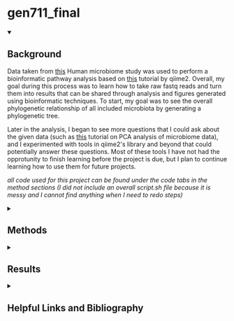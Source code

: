 # gen711_final

<details open> <summary><H2> Background </H2></summary>

Data taken from [this](https://doi.org/10.1186/s40168-016-0225-7) Human microbiome study was used to perform a bioinformatic pathway analysis based on [this](https://docs.qiime2.org/2022.2/tutorials/fmt/) tutorial by qiime2. Overall, my goal during this process was to learn how to take raw fastq reads and turn them into results that can be shared through analysis and figures generated using bioinformatic techniques. To start, my goal was to see the overall phylogenetic relationship of all included microbiota by generating a phylogenetic tree. 

 Later in the analysis, I began to see more questions that I could ask about the given data (such as [this](https://forum.qiime2.org/t/tutorial-integrating-qiime2-and-r-for-data-visualization-and-analysis-using-qiime2r/4121) tutorial on PCA analysis of microbiome data), and I experimented with tools in qiime2's library and beyond that could potentially answer these questions. Most of these tools I have not had the opprotunity to finish learning before the project is due, but I plan to continue learning how to use them for future projects.

 <i> all code used for this project can be found under the code tabs in the method sections (I did not include an overall script.sh file because it is messy and I cannot find anything when I need to redo steps) </i>

</details>

[//]: # "End Background"


<details> <summary><H2> Methods </H2></summary>

<details> <summary><H3> Downloading Data </H3></summary>

Tools Used
- [fastp](https://github.com/OpenGene/fastp)
   - useful tool that does preprocessing on fastq files
   - filters reads (low quality, high # missing, too short, too long)
   - reports read data (qualities, kmer counts, base proportions, overrepresented sequences, GC content)
- import
   - imports fastq files into qiime readable .qza format
- cutadapt
   - used to trim off primers and adapters from the sequences
- demux summarize
   - gives reads per sample, and an average read quality plot
      - helps determine cutoff for denoising step to get rid of bad parts of reads

<details> <summary><i> code </i></summary>

- This is for the 10% subsample data from [the qiime2 FMT tutorial](https://docs.qiime2.org/2022.2/tutorials/fmt/) and is already in qza format:

``` bash
#download first and second set of qiime imported qza reads
mkdir sequences
curl -sL \
    "https://data.qiime2.org/2022.2/tutorials/fmt/fmt-tutorial-demux-1-10p.qza" > \
    "sequences/fmt-tutorial-demux-1.qza"

curl -sL \
    "https://data.qiime2.org/2022.2/tutorials/fmt/fmt-tutorial-demux-2-10p.qza" > \
    "sequences/fmt-tutorial-demux-2.qza"

#human readable output summary of sequences given to determine best way to denoise
qiime demux summarize \
  --i-data sequences/fmt-tutorial-demux-1.qza \
  --o-visualization sequences/demux-summary-1.qzv

qiime demux summarize \
  --i-data sequences/fmt-tutorial-demux-2.qza \
  --o-visualization sequences/demux-summary-2.qzv
```

- If I were to start with the data given in lab, the following code would be run:

``` bash
#download the fastp command for single end reads
cp /tmp/gen711_project_data/fastp-single.sh .

#download first and second set of fastq files
mkdir rawFastqs
mkdir rawFastqs/1
mkdir rawFastqs/2
cp /tmp/gen711_project_data/FMT_3/fmt-tutorial-demux-1/* rawFastqs/1 
cp /tmp/gen711_project_data/FMT_3/fmt-tutorial-demux-2/* rawFastqs/2

#trim tails of reads with fastq command
mkdir trimmedFastqs
mkdir trimmedFastqs/1
mkdir trimmedFastqs/2
./fastp-single.sh 120 rawFastqs/1 trimmedFastqs1
./fastp-single.sh 120 rawFastqs/2 trimmedFastqs2

#import sequence metadata
mkdir metadata/
curl -sL \
  "https://data.qiime2.org/2022.2/tutorials/fmt/sample_metadata.tsv" > \
  "metadata/sample-metadata.tsv"

#import both sets into qiime readable qza format
mkdir sequences
qiime tools import \
   --type "SampleData[SequencesWithQuality]" \
   --input-format CasavaOneEightSingleLanePerSampleDirFmt \
   --input-path trimmed_fastqs1 \
   --output-path sequences/fmt-tutorial-demux-1.qza 

qiime tools import \
   --type "SampleData[SequencesWithQuality]" \
   --input-format CasavaOneEightSingleLanePerSampleDirFmt \
   --input-path trimmed_fastqs2 \
   --output-path sequences/fmt-tutorial-demux-2.qza

#trim primers and adapters for each sequence
qiime cutadapt trim-single \
   --i-demultiplexed-sequences sequences/fmt-tutorial-demux-1.qza  \
   --p-front TACGTATGGTGCA \
   --p-discard-untrimmed \
   --p-match-adapter-wildcards \
   --verbose \
   --o-trimmed-sequences sequences/fmt-tutorial-demux-1_trimmed.qza

qiime cutadapt trim-single \
   --i-demultiplexed-sequences sequences/fmt-tutorial-demux-2.qza \
   --p-front TACGTATGGTGCA \
   --p-discard-untrimmed \
   --p-match-adapter-wildcards \
   --verbose \
   --o-trimmed-sequences sequences/fmt-tutorial-demux-2_trimmed.qza
```
</details></details>

<details>

<summary><H3> Denoising </H3></summary>

Tools Used
- dada2 denoise-single
   - denoises the sequences
      - removes sequencing errors, artifacts, denoising, and signal enhancement
- metadata tabulate
   - outputs table of stats, not nessesary to continue but cool statistics to know
      - which reads were filtered, how many were denoised, and how many were non-chimeric

<details> <summary><i> code </i></summary>

``` bash
#DADA2 used for denoising
mkdir repSequences
qiime dada2 denoise-single \
  --p-trim-left 13 \
  --p-trunc-len 150 \
  --p-n-threads 4 \
  --i-demultiplexed-seqs sequences/fmt-tutorial-demux-1.qza \
  --o-representative-sequences repSequences/rep-seqs-1.qza \
  --o-table repSequences/table-1.qza \
  --o-denoising-stats repSequences/stats-1.qza

qiime dada2 denoise-single \
  --p-trim-left 13 \
  --p-trunc-len 150 \
  --p-n-threads 4 \
  --i-demultiplexed-seqs sequences/fmt-tutorial-demux-2.qza \
  --o-representative-sequences repSequences/rep-seqs-2.qza \
  --o-table repSequences/table-2.qza \
  --o-denoising-stats repSequences/stats-2.qza

#visualizing denoising stats
qiime metadata tabulate \
  --m-input-file repSequences/stats-1.qza \
  --o-visualization repSequences/denoising-stats-1.qzv

qiime metadata tabulate \
  --m-input-file repSequences/stats-2.qza \
  --o-visualization repSequences/denoising-stats-2.qzv
```
</details></details>

<details> <summary><H3> Merging Data </H3></summary>

Tools Used
- feature-table merge
   - merges the two feature tables into one
- feature-table merge-seqs
   - merges the two sets of sequences into one
- feature-table summarize
   - creates a summary table and figures about frequencies of genetic varients
- feature-table tabulate-seqs
   - merged table showing each feature's sequence an its length

<details> <summary><i> code </i></summary>

``` bash
mkdir mergedRepSequences
#merging feature table for future use
qiime feature-table merge \
  --i-tables repSequences/table-1.qza \
  --i-tables repSequences/table-2.qza \
  --o-merged-table mergedRepSequences/table.qza

#merging sequences for future use
qiime feature-table merge-seqs \
  --i-data repSequences/rep-seqs-1.qza \
  --i-data repSequences/rep-seqs-2.qza \
  --o-merged-data mergedRepSequences/rep-seqs.qza

#visualization of merged feature table
qiime feature-table summarize \
  --i-table mergedRepSequences/table.qza \
  --o-visualization mergedRepSequences/table.qzv \
  --m-sample-metadata-file metadata/sample-metadata.tsv

#visualization of merged rep sequence summary stats
qiime feature-table tabulate-seqs \
  --i-data mergedRepSequences/rep-seqs.qza \
  --o-visualization mergedRepSequences/rep-seqs.qzv
```
</details></details>

<details> <summary><H3> Alignment </H3></summary>

Tools Used:
- alignment mafft
   - aligns the features in the feature table
- alignment mask
   - removes highly variable positions that can add unwanted noise

<details> <summary><i> code </i></summary>

```bash
#creates aligned sequences
mkdir alignedSequences
qiime alignment mafft \
   --i-sequences mergedRepSequences/rep-seqs.qza \
   --o-alignment alignedSequences/aligned-sequences.qza

#denoises aligned sequences
qiime alignment mask \
--i-alignment alignedSequences/aligned-sequences.qza \
--o-masked-alignment alignedSequences/masked-aligned-sequences.qza

```

</details></details>

<details> <summary><H3> Taxanomic Assignment </H3></summary>

Tools Used:
- feature-classifier classify-sklearn
   - uses model to assign taxonomic information to the input rep sequences
   - classifier from [here](https://zenodo.org/record/6395539#.ZGE7pHbMJhE)
- metadata tabulate
   - outputs visualization showing featureID with associated taxon and confidence
- taxa barplot
   - outputs barplot visualization of taxanomic


<details> <summary><i> code </i></summary>

``` bash
#download pre-trained V4 16s human stool classifier (idk if this is the best one but I found it lol)
mkdir taxonomy
curl -s \
   "https://zenodo.org/record/6395539/files/515f-806r-human-stool-classifier.qza?download=1" > \
   "taxonomy/classifier.qza"

#outputs taxanomic information about rep sequences
qiime feature-classifier classify-sklearn \
  --i-classifier taxonomy/classifier.qza \
  --i-reads mergedRepSequences/rep-seqs.qza \
  --o-classification taxonomy/taxonomy.qza

#visualization of taxonomic output
qiime metadata tabulate \
  --m-input-file taxonomy/taxonomy.qza \
  --o-visualization taxonomy/taxonomy.qzv

#barplot of taxonomic frequencies
qiime taxa barplot \
  --i-table mergedRepSequences/table.qza \
  --i-taxonomy taxonomy/taxonomy.qza \
  --m-metadata-file metadata/sample-metadata.tsv \
  --o-visualization taxonomy/taxaBarPlot.qzv
```
</details></details>

<details> <summary><H3> Tree Creation </H3></summary>

Tools Used:
   - phylogeny fasttree
      - uses fasttree to make an unrooted tree with the aligned sequences
   - phylogeny midpoint-root
      - uses fasttree to make rooted tree
   - empress tree-plot
      - combines taxonomic information with tree
   - empress community-plot
      - combines taxonomy


<details> <summary><i> code </i></summary>

``` bash
#creating unrooted tree
mkdir tree
qiime phylogeny fasttree \
   --i-alignment alignedSequences/masked-aligned-sequences.qza \
   --o-tree tree/unrooted-tree.qza

#creating rooted tree 
qiime phylogeny midpoint-root \
   --i-tree tree/unrooted-tree.qza \
   --o-rooted-tree tree/rooted-tree.qza

#if empress is not installed (learning how to actually use conda and installing qiime2/empress is a pain in the ass, please get empress onto ron)
pip install empress
qiime dev refresh-cache

#adds taxonomic data to tree
qiime empress tree-plot \
   --i-tree tree/rooted-tree.qza \
   --m-feature-metadata-file taxonomy/taxonomy.qza \
   --o-visualization tree/empress-tree-tax.qzv

#adds metadata and taxonomic data to tree
qiime empress community-plot \
   --i-tree tree/rooted-tree.qza \
   --i-feature-table mergedRepSequences/table.qza \
   --m-sample-metadata-file metadata/sample-metadata.tsv \
   --m-feature-metadata-file taxonomy/taxonomy.qza \
   --o-visualization tree/empress-tree-tax-table.qzv
```

</details></details>

<details> <summary><H3> Diversity Analysis </H3></summary>

Tools Used:
   - diversity core-metrics-phylogenetic
      - produces alpha and beta diversity metrics and visualizations
      - sampling depth determined from data2 table output

<details> <summary><i> code </i></summary>

``` bash
#produce alpha and beta diversity metrics and visualizations
#output-dir is created during run
qiime diversity core-metrics-phylogenetic \
  --i-phylogeny tree/rooted-tree.qza \
  --i-table mergedRepSequences/table.qza \
  --p-sampling-depth 876 \
  --m-metadata-file metadata/sample-metadata.tsv  \
  --p-n-jobs-or-threads 10 \
  --output-dir core-metrics
#nobody is on ron at 3 in the morning so I get to use all the cores :)
```

</details></details>

</details>

[//]: # "End Methods"

<details> <summary><H2> Results </H2></summary>

stuff

</details>

[//]: # "End Results"

<details> <summary><H2> Helpful Links and Bibliography </H2></summary>

- project is based off of the [qiime2 FMT tutorial](https://docs.qiime2.org/2022.2/tutorials/fmt/)

- [original paper](https://microbiomejournal.biomedcentral.com/articles/10.1186/s40168-016-0225-7#Sec25) where data is from

- [qiime2 overview](https://github.com/qiime2/docs/blob/master/source/tutorials/overview.rst) in github provides some nice visualizations about the bioinformatic pathway it provides

<details> <summary> example visualization </summary>

![example of picture showing bioinformatic pathway](https://github.com/qiime2/docs/raw/master/source/tutorials/images/overview.png)

</details>

- [Silva classifier list](https://zenodo.org/record/6395539#.ZGE7pHbMJhE)

- helpful [example workflow](https://bioinformaticsworkbook.org/dataAnalysis/Metagenomics/Qiime2.html#gsc.tab=0) of similar study in qiime2

- helpful [youtube playlist](https://www.youtube.com/playlist?list=PLbVDKwGpb3XmkQmoBy1wh3QfWlWdn_pTT) from the qiime2 youtube channel

- [chatGPT3](https://chat.openai.com/) helps explain what all the outputs mean and what can be done wtih them instead of searching through qiime2 documentation
   - often wrong about stuff so double check what it says

</details>

[//]: # "End Helpful Links and Bibliography"